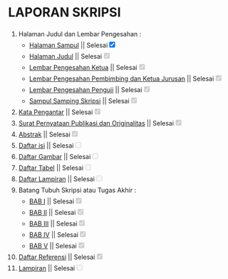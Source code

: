 <h1>LAPORAN SKRIPSI</h1>

<ol style="line-height: 25px;">
  <li>Halaman Judul dan Lembar Pengesahan :
    <ul>
      <li>
        <a href="https://drive.google.com/open?id=1mqn7sCmbJRYoDGJB0WhyBDRvewvv7Yqj">Halaman Sampul</a> || Selesai<input type="checkbox" checked >
      </li>
      <li>
        <a href="https://drive.google.com/open?id=18IlwYevN4n5EYvYgdpwRprckna1UyHPe">Halaman Judul</a> || Selesai<input type="checkbox" checked disabled>
      </li>
      <li>
        <a href="https://drive.google.com/open?id=1RwyYWnxvagO52s4xrGmrDnSEl4nmQkwP">Lembar Pengesahan Ketua</a> || Selesai<input type="checkbox" checked disabled>
      </li>
      <li>
        <a href="https://drive.google.com/open?id=1uKM6Mpriw_wvf7snbgRMNzRWWntchb0g">Lembar Pengesahan Pembimbing dan Ketua Jurusan</a> || Selesai<input type="checkbox" checked disabled>
      </li>
      <li>
        <a href="https://drive.google.com/open?id=1bJWLLfv1hJHZz8q-pVI7zvxVl_oNwjAE">Lembar Pengesahan Penguji</a> || Selesai<input type="checkbox" checked disabled>
      </li>
      <li>
        <a href="https://drive.google.com/open?id=1hvfl9_vKfRSw3XgOZ0DAzq_NFhr8GBy8">Sampul Samping Skripsi</a> || Selesai<input type="checkbox" checked disabled>
      </li>
    </ul>
  </li>
  <li>
    <a href="https://drive.google.com/open?id=1YNrQIBE6vsfLLE3r5rLaTgjrILfceual">Kata Pengantar</a> || Selesai<input type="checkbox" checked disabled></li>
  <li><a href="https://drive.google.com/open?id=1ljio-azvZy4ECgARQwWYc-bcrkbsYZAa">Surat Pernyataan Publikasi dan Originalitas</a> || Selesai<input type="checkbox" checked disabled></li>
  <li><a href="https://drive.google.com/open?id=1yg8J3NRlBJ3VHaH5vumx1PiELdQl84Uv">Abstrak</a> || Selesai<input type="checkbox" checked disabled></li>
  <li><a href="#">Daftar isi</a> || Selesai<input type="checkbox" disabled></li>
  <li><a href="#">Daftar Gambar</a> || Selesai<input type="checkbox" disabled></li>
  <li><a href="#">Daftar Tabel</a> || Selesai<input type="checkbox" disabled></li>
  <li><a href="#">Daftar Lampiran</a> || Selesai<input type="checkbox" disabled></li>
  <li>
    Batang Tubuh Skripsi atau Tugas Akhir :
    <ul>
      <li>
        <a href="https://drive.google.com/open?id=12usvWrShbKbCCmshU-8i6SiitqWsAEN9">BAB I</a> || Selesai<input type="checkbox" checked disabled>
      </li>
      <li>
        <a href="https://drive.google.com/open?id=1ChnvpM9M84Uiogh3IcCqaSGdW3MNOFK8">BAB II</a> || Selesai<input type="checkbox" checked disabled>
      </li>
      <li>
        <a href="https://drive.google.com/open?id=1P4WRHza7GB8tDTfek1Awz6nlRBU7YmX-">BAB III</a> || Selesai<input type="checkbox" checked disabled>
      </li>
      <li>
        <a href="https://drive.google.com/open?id=1t10MAmuICX-JrMUifMJuxg_nM11FxtE0">BAB IV</a> || Selesai<input type="checkbox" checked disabled>
      </li>
      <li>
        <a href="https://drive.google.com/open?id=1MNIZg2UMGSHSz0s8HnndX2n_yrzWGTwK">BAB V</a> || Selesai<input type="checkbox" checked disabled>
      </li>
    </ul>
  </li>
  <li><a href="https://drive.google.com/open?id=1wun75oozhIvENr21mYeLtEyf0NYDCSeo">Daftar Referensi</a> || Selesai<input type="checkbox" checked disabled></li>
  <li><a href="#">Lampiran</a> || Selesai<input type="checkbox" disabled></li>
</ol>
